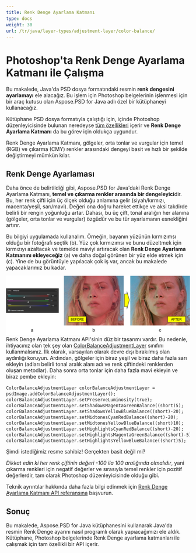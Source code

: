 ```yaml
---
title: Renk Denge Ayarlama Katmanı
type: docs
weight: 30
url: /tr/java/layer-types/adjustment-layer/color-balance/
---
```


# Photoshop'ta Renk Denge Ayarlama Katmanı ile Çalışma

Bu makalede, Java'da PSD dosya formatındaki resmin **renk dengesini ayarlamayı** ele alacağız. Bu işlem için Photoshop belgelerinin işlenmesi için bir araç kutusu olan Aspose.PSD for Java adlı özel bir kütüphaneyi kullanacağız.

Kütüphane PSD dosya formatıyla çalıştığı için, içinde Photoshop düzenleyicisinde bulunan neredeyse [tüm özellikleri](https://docs.aspose.com/psd/java/features/) içerir ve **Renk Denge Ayarlama Katmanı** da bu görev için oldukça uygundur.

Renk Denge Ayarlama Katmanı, gölgeler, orta tonlar ve vurgular için temel (RGB) ve çıkarma (CMY) renkler arasındaki dengeyi basit ve hızlı bir şekilde değiştirmeyi mümkün kılar.

## Renk Denge Ayarlaması

Daha önce de belirtildiği gibi, Aspose.PSD for Java'daki Renk Denge Ayarlama Katmanı, **temel ve çıkarma renkler arasında bir dengeleyici**dir. Bu, her renk çifti için üç ölçek olduğu anlamına gelir (siyah/kırmızı, macenta/yeşil, sarı/mavi). Değeri ona doğru hareket ettikçe ve aksi takdirde belirli bir rengin yoğunluğu artar. Dahası, bu üç çift, tonal aralığın her alanına (gölgeler, orta tonlar ve vurgular) özgüdür ve bu tür ayarlamanın esnekliğini artırır.

Bu bilgiyi uygulamada kullanalım. Örneğin, bayanın yüzünün kırmızımsı olduğu bir fotoğrafı seçtik (b). Yüz çok kırmızımsı ve bunu düzeltmek için kırmızıyı azaltacak ve temelde maviyi artıracak olan **Renk Denge Ayarlama Katmanını ekleyeceğiz** (a) ve daha doğal görünen bir yüz elde etmek için (c). Yine de bu görüntüyle yapılacak çok iş var, ancak bu makalede yapacaklarımız bu kadar.

![Renk Denge Ayarlama Katmanı örneği](color-balance-adjustment-layer-example-figure-1.png) Renk Denge Ayarlama Katmanı API'sinin düz bir tasarımı vardır. Bu nedenle, ihtiyacınız olan tek şey olan [ColorBalanceAdjustmentLayer](https://reference.aspose.com/psd/java/com.aspose.psd.fileformats.psd.layers.adjustmentlayers/colorbalanceadjustmentlayer) sınıfını kullanmalısınız. İlk olarak, varsayılan olarak devre dışı bırakılmış olan aydınlığı koruyun. Ardından, gölgeler için biraz yeşil ve biraz daha fazla sarı ekleyin (adları belirli tonal aralık alanı adı ve renk çiftindeki renklerden oluşan metodlar). Daha sonra orta tonlar için daha fazla mavi ekleyin ve biraz pembe ekleyin:

    ColorBalanceAdjustmentLayer colorBalanceAdjustmentLayer = psdImage.addColorBalanceAdjustmentLayer();
    colorBalanceAdjustmentLayer.setPreserveLuminosity(true);
    colorBalanceAdjustmentLayer.setShadowsMagentaGreenBalance((short)5);
    colorBalanceAdjustmentLayer.setShadowsYellowBlueBalance((short)-20);
    colorBalanceAdjustmentLayer.setMidtonesCyanRedBalance((short)-20);
    colorBalanceAdjustmentLayer.setMidtonesYellowBlueBalance((short)10);
    colorBalanceAdjustmentLayer.setHighlightsCyanRedBalance((short)-20);
    colorBalanceAdjustmentLayer.setHighlightsMagentaGreenBalance((short)-5);
    colorBalanceAdjustmentLayer.setHighlightsYellowBlueBalance((short)5);

Şimdi istediğimiz resme sahibiz! Gerçekten basit değil mi?

_Dikkat edin ki_ _her renk çiftinin değeri -100 ila 100 aralığında olmalıdır_, yani çıkarma renkleri için negatif değerler ve sırasıyla temel renkler için pozitif değerlerdir, tam olarak Photoshop düzenleyicisinde olduğu gibi.

Teknik ayrıntılar hakkında daha fazla bilgi edinmek için [Renk Denge Ayarlama Katmanı API referansına](https://reference.aspose.com/psd/java/com.aspose.psd.fileformats.psd.layers.adjustmentlayers/colorbalanceadjustmentlayer) başvurun.

## Sonuç

Bu makalede, Aspose.PSD for Java kütüphanesini kullanarak Java'da resmin Renk Denge ayarını nasıl programlı olarak yapıacağımızı ele aldık. Kütüphane, Photoshop belgelerinde Renk Denge ayarlama katmanları ile çalışmak için tam özellikli bir API içerir.
